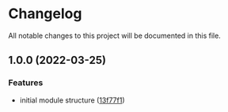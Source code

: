 # Changelog

All notable changes to this project will be documented in this file.

## 1.0.0 (2022-03-25)


### Features

* initial module structure ([13f77f1](https://github.com/wizsolucoes-terraform-modules/terraform-azurerm-resource-group/commit/13f77f10163d93968af5089fcbe76e5d1e566ff1))

